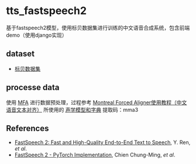 # tts_fastspeech2
基于fastspeech2模型，使用标贝数据集进行训练的中文语音合成系统，包含前端demo（使用django实现）

## dataset
- [标贝数据集](https://www.data-baker.com/data/index/TNtts)

## processe data
使用 [MFA](https://mfa-models.readthedocs.io/en/latest/index.html) 进行数据预处理，过程参考 [Montreal Forced Aligner使用教程（中文语音文本对齐）](https://zhuanlan.zhihu.com/p/613596010)
所使用的 [声学模型和字典](https://pan.baidu.com/s/14tqUZZ-0vLOTaeaVmFAt-A?pwd=mma3#list/path=%2F) 提取码：mma3

## References
- [FastSpeech 2: Fast and High-Quality End-to-End Text to Speech](https://arxiv.org/abs/2006.04558), Y. Ren, *et al*.
- [FastSpeech 2 - PyTorch Implementation](https://github.com/ming024/FastSpeech2), Chien Chung-Ming, *et al*.